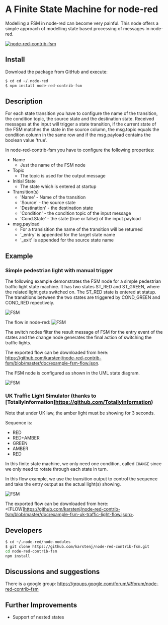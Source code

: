 # A Finite State Machine for node-red
Modelling a FSM in node-red can become very painful. This node offers a simple approach of modelling state based processing of messages in node-red.

[![node-red-contrib-fsm](https://github.com/karstenj/node-red-contrib-fsm/raw/master/doc/node-fsm.png)](https://github.com/karstenj/node-red-contrib-fsm)

## Install
Download the package from GitHub and execute:
```sh
$ cd cd ~/.node-red
$ npm install node-red-contrib-fsm
```

## Description
For each state transition you have to configure the name of the transition, the condition topic, the source state and the destination state. Received messages at the input will trigger a state transition, if the current state of the FSM matches the state in the source column, the msg.topic equals the condition column in the same row and if the msg.payload contains the boolean value 'true'.

In node-red-contrib-fsm you have to configure the following properties:

  - Name
    * Just the name of the FSM node
  - Topic
    * The topic is used for the output message
  - Initial State
    * The state which is entered at startup
  - Transition(s)
    * 'Name' - Name of the transition
    * 'Source' - the source state
    * 'Destination' - the destination state
    * 'Condition' - the condition topic of the input message
    * 'Cond.State' - the state (true or false) of the input payload
  - msg.payload
    * For a transisition the name of the transition will be returned
    * '_entry' is appended for the target state name
    * '_exit' is appended for the source state name
    
## Example

### Simple pedestrian light with manual trigger
The following example demonstrates the FSM node for a simple pedestrian traffic light state machine. It has two states ST_RED and ST_GREEN, where the related light gets switched on. The ST_RED state is entered at statup. The transitions between the two states are triggered by COND_GREEN and COND_RED repectively.

![FSM](https://github.com/karstenj/node-red-contrib-fsm/raw/master/doc/example-fsm-uml.png)

The flow in node-red:
![FSM](https://github.com/karstenj/node-red-contrib-fsm/raw/master/doc/example-fsm-flow.png)

The switch nodes filter the result message of FSM for the entry event of the states and the change node generates the final action of switching the traffic lights.

The exported flow can be downloaded from here: <https://github.com/karstenj/node-red-contrib-fsm/blob/master/doc/example-fsm-flow.json>.

The FSM node is configured as shown in the UML state diagram.

![FSM](https://github.com/karstenj/node-red-contrib-fsm/raw/master/doc/example-fsm-config.png)

### UK Traffic Light Simulator (thanks to [TotallyInformation]https://github.com/TotallyInformation)
Note that under UK law, the amber light must
be showing for 3 seconds.

Sequence is:

  - RED
  - RED+AMBER
  - GREEN
  - AMBER
  - RED

In this finite state machine, we only need
one condition, called `CHANGE` since we only
need to rotate through each state in turn.

In this flow example, we use the transition
output to control the sequence and take the
entry output as the actual light(s) showing.

![FSM](https://github.com/karstenj/node-red-contrib-fsm/raw/master/doc/example-fsm-uk-traffic-light-flow.png)

The exported flow can be downloaded from here: <[FLOW]https://github.com/karstenj/node-red-contrib-fsm/blob/master/doc/example-fsm-uk-traffic-light-flow.json>.

## Developers
```sh
$ cd ~/.node-red/node-modules
$ git clone https://github.com/karstenj/node-red-contrib-fsm.git
cd node-red-contrib-fsm
npm install
```

## Discussions and suggestions
There is a google group: <https://groups.google.com/forum/#!forum/node-red-contrib-fsm>

## Further Improvements

  - Support of nested states

